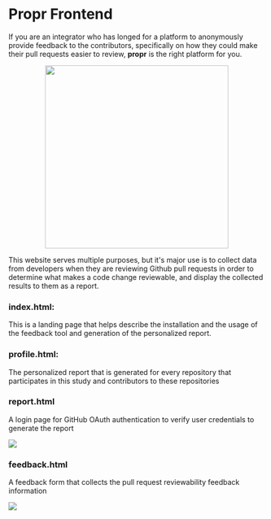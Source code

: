 # Propr Frontend
If you are an integrator who has longed for a platform to anonymously provide feedback to the contributors, specifically on how they could make their pull requests easier to review, **propr** is the right platform for you.
<p align="center">
<img src="https://github.com/achyudhk/Propr-Website/blob/master/img/propr_logo_straight.png" width="360">
</p>
This website serves multiple purposes, but it's major use is to collect data from developers when they are reviewing Github pull requests in order to determine what makes a code change reviewable, and display the collected results to them as a report.

### index.html:
This is a landing page that helps describe the installation and the usage of the feedback tool and generation of the personalized report.

### profile.html:
The personalized report that is generated for every repository that participates in this study and contributors to these repositories

### report.html
A login page for GitHub OAuth authentication to verify user credentials to generate the report

![](https://github.com/achyudhk/Propr-Website/blob/master/img/report.png)

### feedback.html
A feedback form that collects the pull request reviewability feedback information

![](https://github.com/achyudhk/Propr-Website/blob/master/img/form.png)
